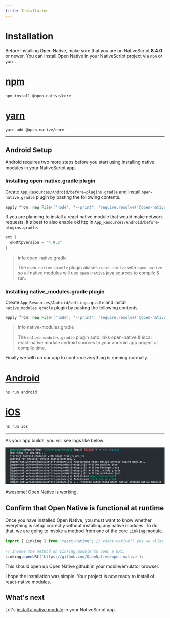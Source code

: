 ```yaml
---
title: Installation
---
```


# Installation

Before installing Open Native, make sure that you are on NativeScript **8.4.0** or newer. You can install Open Native in your NativeScript project via `npm` or `yarn`:

# [npm](#/tab/npm)

```
npm install @open-native/core
```

# [yarn](#/tab/yarn)

```
yarn add @open-native/core
```

---

## Android Setup

Android requires two more steps before you start using installing native modules in your NativeScript app.

### Installing open-native.gradle plugin

Create `App_Resources/Android/before-plugins.gradle` and install `open-native.gradle` plugin by pasting the following contents.

```groovy
apply from: new File(["node", "--print", "require.resolve('@open-native/core/package.json')"].execute(null, rootDir).text.trim(), "../scripts/open-native.gradle");
```

If you are planning to install a react native module that would make network requests, it's best to also enable okHttp in `App_Resources/Android/before-plugins.gradle`.

```groovy
ext {
  okHttpVersion = "4.9.2"
}
```

> info open-native.gradle
>
> The `open-native.gradle` plugin aliases `react-native` with `open-native` so all native modules will use `open-native` java sources to compile & run.

### Installing native_modules.gradle plugin

Create `App_Resources/Android/settings.gradle` and install `native_modules.gradle` plugin by pasting the following contents.

```groovy
apply from: new File(["node", "--print", "require.resolve('@open-native/core/package.json')"].execute(null, rootDir).text.trim(), "../scripts/native_modules.gradle");
```

> info native-modules.gradle
>
> The `native-modules.gradle` plugin auto links open-native & local react-native module android sources to your android app project at compile time.

Finally we will run our app to confirm everything is running normally.

# [Android](#/tab/android)

```
ns run android
```

# [iOS](#/tab/ios)

```
ns run ios
```

---

As your app builds, you will see logs like below:

![terminal-autolink-react-native-module](terminal-picture.png)

Awesome! Open Native is working.

## Confirm that Open Native is functional at runtime

Once you have installed Open Native, you must want to know whether everything is setup correctly without installing any native modules. To do that, we are going to invoke a method from one of the core `Linking` module.

```js
import { Linking } from 'react-native'; // react-native?? yes we alias react-native with open-native so don't worry, you have not installed react-native :P

// Invoke the method on Linking module to open a URL.
Linking.openURL('https://github.com/OpenNative/open-native');
```

This should open up Open Native github in your mobile/emulator browser.

I hope the installation was simple. Your project is now ready to install of react-native modules.

## What's next

Let's [install a native module](/install-module) in your NativeScript app.
